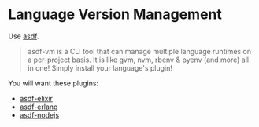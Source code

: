 # Language Version Management

Use [asdf](asdf).

> asdf-vm is a CLI tool that can manage multiple language runtimes on a
> per-project basis. It is like gvm, nvm, rbenv & pyenv (and more) all in one!
> Simply install your language's plugin!

You will want these plugins:

  - [asdf-elixir](asdf-elixir)
  - [asdf-erlang](asdf-erlang)
  - [asdf-nodejs](asdf-nodejs)

[asdf-elixir]: https://github.com/asdf-vm/asdf-elixir
[asdf-erlang]: https://github.com/asdf-vm/asdf-erlang
[asdf-nodejs]: https://github.com/asdf-vm/asdf-nodejs
[asdf]: https://github.com/asdf-vm/asdf

